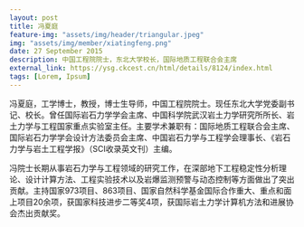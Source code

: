 ```yaml
---
layout: post
title: 冯夏庭
feature-img: "assets/img/header/triangular.jpeg"
img: "assets/img/member/xiatingfeng.png"
date: 27 September 2015
description: 中国工程院院士，东北大学校长，国际地质工程联合会主席
external_link: https://ysg.ckcest.cn/html/details/8124/index.html
tags: [Lorem, Ipsum]
---
```


冯夏庭，工学博士，教授，博士生导师，中国工程院院士。现任东北大学党委副书记、校长。曾任国际岩石力学学会主席、中国科学院武汉岩土力学研究所所长、岩土力学与工程国家重点实验室主任。主要学术兼职有：国际地质工程联合会主席、国际岩石力学学会设计方法委员会主席、中国岩石力学与工程学会理事长、《岩石力学与岩土工程学报》（SCI收录英文刊）主编。

冯院士长期从事岩石力学与工程领域的研究工作，在深部地下工程稳定性分析理论、设计计算方法、工程实验技术以及岩爆监测预警与动态控制等方面做出了突出贡献。主持国家973项目、863项目、国家自然科学基金国际合作重大、重点和面上项目20余项，获国家科技进步二等奖4项，获国际岩土力学计算机方法和进展协会杰出贡献奖。